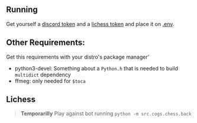 ## Running

Get yourself a [discord token]() and a [lichess token]() and place it on [.env](./config/.env).

## Other Requirements:

Get this requirements with your distro's package manager'

- python3-devel: Something about a `Python.h` that is needed to build `multidict` dependency
- ffmeg: only needed for `$toca`

## Lichess

> **Temporarilly** Play against bot running `python -m src.cogs.chess.back`
